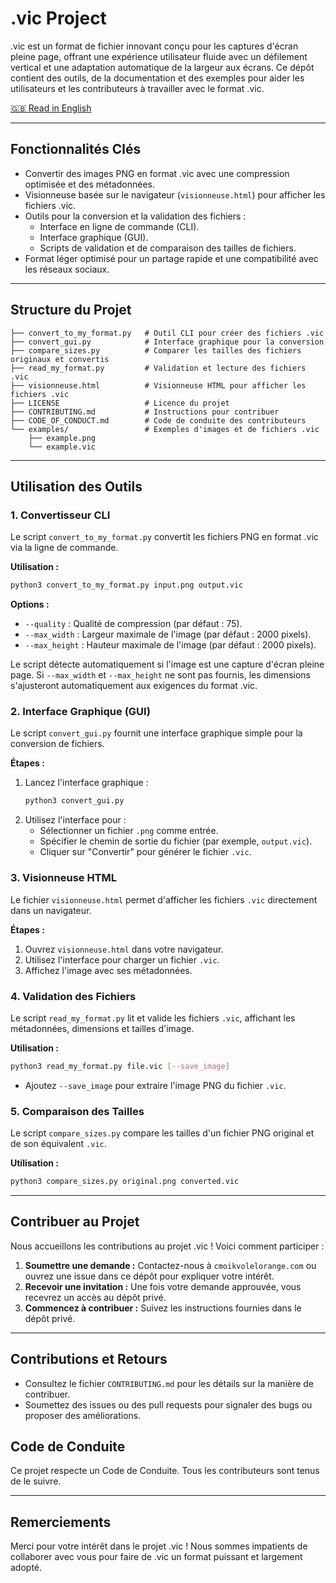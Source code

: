 # .vic Project

.vic est un format de fichier innovant conçu pour les captures d'écran pleine page, offrant une expérience utilisateur fluide avec un défilement vertical et une adaptation automatique de la largeur aux écrans. Ce dépôt contient des outils, de la documentation et des exemples pour aider les utilisateurs et les contributeurs à travailler avec le format .vic.

[🇬🇧 Read in English](README.md)

---

## Fonctionnalités Clés

- Convertir des images PNG en format .vic avec une compression optimisée et des métadonnées.
- Visionneuse basée sur le navigateur (`visionneuse.html`) pour afficher les fichiers .vic.
- Outils pour la conversion et la validation des fichiers :
  - Interface en ligne de commande (CLI).
  - Interface graphique (GUI).
  - Scripts de validation et de comparaison des tailles de fichiers.
- Format léger optimisé pour un partage rapide et une compatibilité avec les réseaux sociaux.

---

## Structure du Projet

```plaintext
├── convert_to_my_format.py   # Outil CLI pour créer des fichiers .vic
├── convert_gui.py            # Interface graphique pour la conversion
├── compare_sizes.py          # Comparer les tailles des fichiers originaux et convertis
├── read_my_format.py         # Validation et lecture des fichiers .vic
├── visionneuse.html          # Visionneuse HTML pour afficher les fichiers .vic
├── LICENSE                   # Licence du projet
├── CONTRIBUTING.md           # Instructions pour contribuer
├── CODE_OF_CONDUCT.md        # Code de conduite des contributeurs
└── examples/                 # Exemples d'images et de fichiers .vic
    ├── example.png
    └── example.vic
```

---

## Utilisation des Outils

### 1. Convertisseur CLI

Le script `convert_to_my_format.py` convertit les fichiers PNG en format .vic via la ligne de commande.

**Utilisation :**

```bash
python3 convert_to_my_format.py input.png output.vic
```

**Options :**

- `--quality` : Qualité de compression (par défaut : 75).
- `--max_width` : Largeur maximale de l'image (par défaut : 2000 pixels).
- `--max_height` : Hauteur maximale de l'image (par défaut : 2000 pixels).

Le script détecte automatiquement si l'image est une capture d'écran pleine page. Si `--max_width` et `--max_height` ne sont pas fournis, les dimensions s'ajusteront automatiquement aux exigences du format .vic.

### 2. Interface Graphique (GUI)

Le script `convert_gui.py` fournit une interface graphique simple pour la conversion de fichiers.

**Étapes :**

1. Lancez l'interface graphique :
   ```bash
   python3 convert_gui.py
   ```
2. Utilisez l'interface pour :
   - Sélectionner un fichier `.png` comme entrée.
   - Spécifier le chemin de sortie du fichier (par exemple, `output.vic`).
   - Cliquer sur "Convertir" pour générer le fichier `.vic`.

### 3. Visionneuse HTML

Le fichier `visionneuse.html` permet d'afficher les fichiers `.vic` directement dans un navigateur.

**Étapes :**

1. Ouvrez `visionneuse.html` dans votre navigateur.
2. Utilisez l'interface pour charger un fichier `.vic`.
3. Affichez l'image avec ses métadonnées.

### 4. Validation des Fichiers

Le script `read_my_format.py` lit et valide les fichiers `.vic`, affichant les métadonnées, dimensions et tailles d'image.

**Utilisation :**

```bash
python3 read_my_format.py file.vic [--save_image]
```

- Ajoutez `--save_image` pour extraire l'image PNG du fichier `.vic`.

### 5. Comparaison des Tailles

Le script `compare_sizes.py` compare les tailles d'un fichier PNG original et de son équivalent `.vic`.

**Utilisation :**

```bash
python3 compare_sizes.py original.png converted.vic
```

---

## Contribuer au Projet

Nous accueillons les contributions au projet .vic ! Voici comment participer :

1. **Soumettre une demande :** Contactez-nous à `cmoikvolelorange.com` ou ouvrez une issue dans ce dépôt pour expliquer votre intérêt.
2. **Recevoir une invitation :** Une fois votre demande approuvée, vous recevrez un accès au dépôt privé.
3. **Commencez à contribuer :** Suivez les instructions fournies dans le dépôt privé.

---

## Contributions et Retours

- Consultez le fichier `CONTRIBUTING.md` pour les détails sur la manière de contribuer.
- Soumettez des issues ou des pull requests pour signaler des bugs ou proposer des améliorations.

## Code de Conduite

Ce projet respecte un Code de Conduite. Tous les contributeurs sont tenus de le suivre.

---

## Remerciements

Merci pour votre intérêt dans le projet .vic ! Nous sommes impatients de collaborer avec vous pour faire de .vic un format puissant et largement adopté.